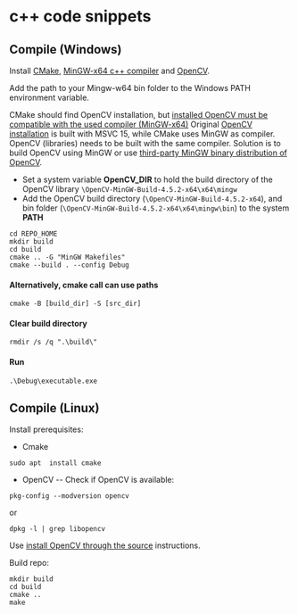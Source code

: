 # c++ code snippets

## Compile (Windows)
Install [CMake](https://cmake.org/install), [MinGW-x64 c++ compiler](https://code.visualstudio.com/docs/languages/cpp#_example-install-mingwx64) and [OpenCV](https://github.com/huihut/OpenCV-MinGW-Build).

Add the path to your Mingw-w64 bin folder to the Windows PATH environment variable.

CMake should find OpenCV installation, but [installed OpenCV must be compatible with the used compiler (MinGW-x64)](https://stackoverflow.com/questions/70942644/how-to-fix-warning-found-opencv-windows-pack-but-it-has-no-binaries-compatible)
Original [OpenCV installation](https://opencv.org/releases/) is built with MSVC 15, while CMake uses MinGW as compiler. OpenCV (libraries) needs to be built with the same compiler.
Solution is to build OpenCV using MinGW or use [third-party MinGW binary distribution of OpenCV](https://github.com/huihut/OpenCV-MinGW-Build).

- Set a system variable **OpenCV_DIR** to hold the build directory of the OpenCV library ```\OpenCV-MinGW-Build-4.5.2-x64\x64\mingw```
- Add the OpenCV build directory (```\OpenCV-MinGW-Build-4.5.2-x64```), and bin folder (```\OpenCV-MinGW-Build-4.5.2-x64\x64\mingw\bin```)  to the system **PATH**
```
cd REPO_HOME
mkdir build
cd build
cmake .. -G "MinGW Makefiles"
cmake --build . --config Debug
```
#### Alternatively, cmake call can use paths
```
cmake -B [build_dir] -S [src_dir]
```

#### Clear build directory
```
rmdir /s /q ".\build\"
```

#### Run 
```
.\Debug\executable.exe
```

## Compile (Linux)
Install prerequisites: 
- Cmake 
```
sudo apt  install cmake
```
- OpenCV
-- Check if OpenCV is available:
```
pkg-config --modversion opencv
```
or
```
dpkg -l | grep libopencv
```
Use [install OpenCV through the source](InstallOpenCv.md) instructions.

Build repo:
```
mkdir build
cd build
cmake ..
make
```

